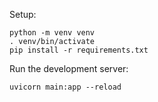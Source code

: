 Setup:

    python -m venv venv
    . venv/bin/activate
    pip install -r requirements.txt

Run the development server:

    uvicorn main:app --reload
